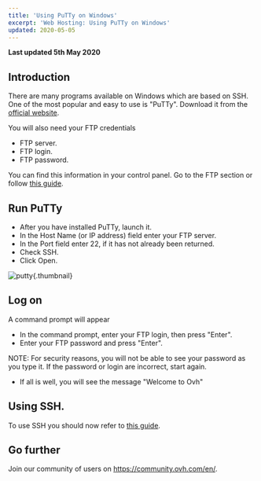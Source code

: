 ```yaml
---
title: 'Using PuTTy on Windows'
excerpt: 'Web Hosting: Using PuTTy on Windows'
updated: 2020-05-05
---
```


**Last updated 5th May 2020**

## Introduction
There are many programs available on Windows which are based on SSH. 
One of the most popular and easy to use is "PuTTy".
Download it from the [official website](http://www.putty.org/).

You will also need your FTP credentials

- FTP server.
- FTP login.
- FTP password.

You can find this information in your control panel. Go to the FTP section or follow
[this guide](/pages/web/hosting/ftp_connection).


## Run PuTTy

- After you have installed PuTTy, launch it.
- In the Host Name (or IP address) field enter your FTP server.
- In the Port field enter 22, if it has not already been returned. 
- Check SSH.
- Click Open.



![putty](images/3094.png){.thumbnail}


## Log on
A command prompt will appear

- In the command prompt, enter your FTP login, then press "Enter". 
- Enter your FTP password and press "Enter". 

NOTE: For security reasons, you will not be able to see your password as you type it.
If the password or login are incorrect, start again. 

- If all is well, you will see the message "Welcome to Ovh"


## Using SSH.
To use SSH you should now refer to [this guide](/pages/web/hosting/ssh_on_webhosting).

## Go further

Join our community of users on <https://community.ovh.com/en/>.
